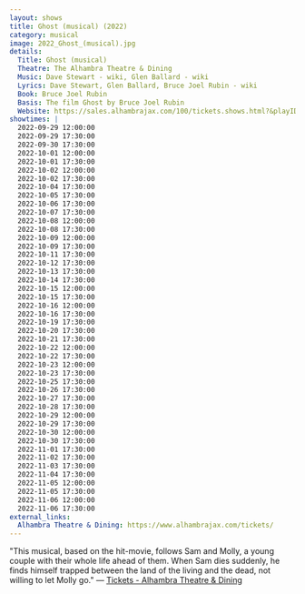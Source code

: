 ```yaml
---
layout: shows
title: Ghost (musical) (2022)
category: musical
image: 2022_Ghost_(musical).jpg
details:
  Title: Ghost (musical)
  Theatre: The Alhambra Theatre & Dining
  Music: Dave Stewart - wiki, Glen Ballard - wiki
  Lyrics: Dave Stewart, Glen Ballard, Bruce Joel Rubin - wiki
  Book: Bruce Joel Rubin
  Basis: The film Ghost by Bruce Joel Rubin
  Website: https://sales.alhambrajax.com/100/tickets.shows.html?&playID=395
showtimes: |
  2022-09-29 12:00:00
  2022-09-29 17:30:00
  2022-09-30 17:30:00
  2022-10-01 12:00:00
  2022-10-01 17:30:00
  2022-10-02 12:00:00
  2022-10-02 17:30:00
  2022-10-04 17:30:00
  2022-10-05 17:30:00
  2022-10-06 17:30:00
  2022-10-07 17:30:00
  2022-10-08 12:00:00
  2022-10-08 17:30:00
  2022-10-09 12:00:00
  2022-10-09 17:30:00
  2022-10-11 17:30:00
  2022-10-12 17:30:00
  2022-10-13 17:30:00
  2022-10-14 17:30:00
  2022-10-15 12:00:00
  2022-10-15 17:30:00
  2022-10-16 12:00:00
  2022-10-16 17:30:00
  2022-10-19 17:30:00
  2022-10-20 17:30:00
  2022-10-21 17:30:00
  2022-10-22 12:00:00
  2022-10-22 17:30:00
  2022-10-23 12:00:00
  2022-10-23 17:30:00
  2022-10-25 17:30:00
  2022-10-26 17:30:00
  2022-10-27 17:30:00
  2022-10-28 17:30:00
  2022-10-29 12:00:00
  2022-10-29 17:30:00
  2022-10-30 12:00:00
  2022-10-30 17:30:00
  2022-11-01 17:30:00
  2022-11-02 17:30:00
  2022-11-03 17:30:00
  2022-11-04 17:30:00
  2022-11-05 12:00:00
  2022-11-05 17:30:00
  2022-11-06 12:00:00
  2022-11-06 17:30:00
external_links:
  Alhambra Theatre & Dining: https://www.alhambrajax.com/tickets/
---
```

"This musical, based on the hit-movie, follows Sam and Molly, a young couple with their whole life ahead of them. When Sam dies suddenly, he finds himself trapped between the land of the living and the dead, not willing to let Molly go." — [Tickets - Alhambra Theatre & Dining](https://www.alhambrajax.com/tickets/)